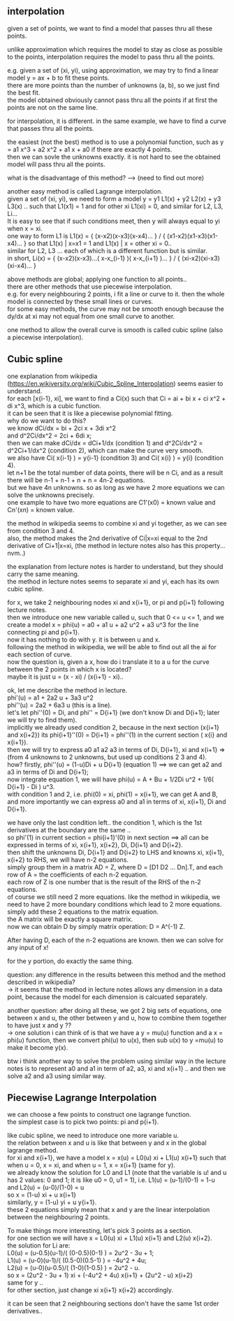interpolation
---------------------------

given a set of points, we want to find a model that passes thru all these points.

unlike approximation which requires the model to stay as close as possible to the points,
interpolation requires the model to pass thru all the points.

e.g. given a set of (xi, yi), using approximation, we may try to find a linear model y = ax + b to fit these points.  
there are more points than the number of unknowns (a, b), so we just find the best fit.  
the model obtained obviously cannot pass thru all the points if at first the points are not on the same line.

for interpolation, it is different. 
in the same example, we have to find a curve that passes thru all the points.

the easiest (not the best) method is to use a polynomial function, 
such as y = a1 x^3 + a2 x^2 + a1 x + a0  if there are exactly 4 points.  
then we can sovle the unknowns exactly. 
it is not hard to see the obtained model will pass thru all the points.

what is the disadvantage of this method? 
	--> (need to find out more)

another easy method is called Lagrange interpolation.  
given a set of (xi, yi), we need to form a model y = y1 L1(x) + y2 L2(x) + y3 L3(x) ..
such that L1(x1) = 1 and for other xi L1(xi) = 0, and similar for L2, L3, Li...  
It is easy to see that if such conditions meet, then y will always equal to yi when x = xi.  
one way to form L1 is L1(x) = { (x-x2)(x-x3)(x-x4)... } / { (x1-x2)(x1-x3)(x1-x4)... } 
so that L1(x) | x=x1 = 1 and L1(x) | x = other xi = 0..  
similar for L2, L3 ... each of which is a different function but is similar.  
in short, Li(x) = { (x-x2)(x-x3)...( x-x_{i-1} )( x-x_{i+1} )... } / { (xi-x2)(xi-x3)(xi-x4)... } 


above methods are global; applying one function to all points..  
there are other methods that use piecewise interpolation.  
e.g. for every neighbouring 2 points, i fit a line or curve to it. 
then the whole model is connected by these small lines or curves.  
for some easy methods, the curve may not be smooth enough because the dy/dx at xi may not equal from one small curve to another.

one method to allow the overall curve is smooth is called cubic spline (also a piecewise interpolation). 


Cubic spline
---------------------------

one explanation from wikipedia (https://en.wikiversity.org/wiki/Cubic_Spline_Interpolation) seems easier to understand.  
for each [x{i-1}, xi], we want to find a Ci(x) such that 
Ci = ai + bi x + ci x^2 + di x^3, which is a cubic function.  
it can be seen that it is like a piecewise polynomial fitting.  
why do we want to do this?  
we know dCi/dx = bi + 2ci x + 3di x^2  
and d^2Ci/dx^2 = 2ci + 6di x;  
then we can make dCi/dx = dCi+1/dx (condition 1) and d^2Ci/dx^2 = d^2Ci+1/dx^2 (condition 2), which can make the curve very smooth.  
we also have Ci( x{i-1} ) = y{i-1} (condition 3) and Ci( x{i} ) = y{i} (condition 4).  
let n+1 be the total number of data points, there will be n Ci, 
and as a result there will be n-1 + n-1 + n + n = 4n-2 equations.  
but we have 4n unknowns. 
so as long as we have 2 more equations we can solve the unknowns precisely.  
one example to have two more equations are C1'(x0) = known value and Cn'(xn) = known value.

the method in wikipedia seems to combine xi and yi together, as we can see from condition 3 and 4.  
also, the method makes the 2nd derivative of Ci|x=xi equal to the 2nd derivative of Ci+1|x=xi,
(the method in lecture notes also has this property... nvm..)

the explanation from lecture notes is harder to understand, but they should carry the same meaning.  
the method in lecture notes seems to separate xi and yi, each has its own cubic spline.

for x, we take 2 neighbouring nodes xi and x{i+1}, or pi and p{i+1} following lecture notes.  
then we introduce one new variable called u, such that 0 <= u <= 1, and we create a model
x = phi(u) = a0 + a1 u + a2 u^2 + a3 u^3 for the line connecting pi and p{i+1}.  
now it has nothing to do with y. it is between u and x.  
following the method in wikipedia, we will be able to find out all the ai for each section of curve.  
now the question is, given a x, how do i translate it to a u for the curve between the 2 points in which x is located?  
maybe it is just u = (x - xi) / (x{i+1} - xi)..

ok, let me describe the method in lecture.  
phi'(u) = a1 + 2a2 u + 3a3 u^2  
phi''(u) = 2a2 + 6a3 u  (this is a line).  
let's let phi''(0) = Di, and phi'' = D{i+1} (we don't know Di and D{i+1}; later we will try to find them).  
implicitly we already used condition 2, because in the next section (x{i+1} and x{i+2}) its phi{i+1}''(0) = D{i+1} = phi''(1) in the current section ( x{i} and x{i+1}).    
then we will try to express a0 a1 a2 a3 in terms of Di, D{i+1}, xi and x{i+1} => (from 4 unknowns to 2 unknowns, but used up conditions 2 3 and 4).  
how? firstly, phi''(u) = (1-u)Di + u D{i+1} (equation 1) ==> we can get a2 and a3 in terms of Di and D{i+1};  
now integrate equation 1, we will have phi(u) = A + Bu + 1/2Di u^2 + 1/6( D{i+1} - Di ) u^3.  
with condition 1 and 2, i.e. phi(0) = xi, phi(1) = x{i+1}, we can get A and B, 
and more importantly we can express a0 and a1 in terms of xi, x{i+1}, Di and D{i+1}.

we have only the last condition left.. the condition 1, which is the 1st derivatives at the boundary are the same ..  
so phi'(1) in current section = phi{i+1}'(0) in next section ==> all can be expressed in terms of xi, x{i+1}, x{i+2}, Di, D{i+1} and D{i+2}.  
then shift the unknowns Di, D{i+1} and D{i+2} to LHS and knowns xi, x{i+1}, x{i+2} to RHS, we will have n-2 equations.  
simply group them in a matrix AD = Z, where D = [D1 D2 ... Dn].T, and each row of A = the coefficients of each n-2 equation.  
each row of Z is one number that is the result of the RHS of the n-2 equations.  
of course we still need 2 more equations. 
like the method in wikipedia, we need to have 2 more boundary conditions which lead to 2 more equations.  
simply add these 2 equations to the matrix equation.  
the A matrix will be exactly a square matrix.   
now we can obtain D by simply matrix operation: D = A^(-1) Z.

After having D, each of the n-2 equations are known.
then we can solve for any input of x!  

for the y portion, do exactly the same thing.

question: any difference in the results between this method and the method described in wikipedia?  
    -> it seems that the method in lecture notes allows any dimension in a data point, because the model for each dimension is calcuated separately.

another question: after doing all these, we got 2 big sets of equations, one between x and u, the other between y and u,
how to combine them together to have just x and y ??  
    -> one solution i can think of is that we have a y = mu(u) function and a x = phi(u) function, then we convert phi(u) to u(x), then sub u(x) to y =mu(u) to make it become y(x).

btw i think another way to solve the problem using similar way in the lecture notes is 
to represent a0 and a1 in term of a2, a3, xi and x{i+1} .. 
and then we solve a2 and a3 using similar way.


Piecewise Lagrange Interpolation
-------------------------------------

we can choose a few points to construct one lagrange function.  
the simplest case is to pick two points: pi and p{i+1}.

like cubic spline, we need to introduce one more variable u.  
the relation between x and u is like that between y and x in the global lagrange method.  
for xi and x{i+1}, we have a model x = x(u) = L0(u) xi + L1(u) x{i+1} such that 
when u = 0, x = xi, and when u = 1, x = x{i+1} (same for y).  
we already know the solution for L0 and L1 
(note that the variable is u! and u has 2 values: 0 and 1; it is like u0 = 0, u1 = 1), 
i.e. L1(u) = (u-1)/(0-1) = 1-u and L2(u) = (u-0)/(1-0) = u  
so x = (1-u) xi + u x{i+1}  
similarly, y = (1-u) yi + u y{i+1}.  
these 2 equations simply mean that x and y are the linear interpolation between the neighbouring 2 points.  

To make things more interesting, let's pick 3 points as a section.  
for one section we will have x = L0(u) xi + L1(u) x{i+1} and L2(u) x{i+2}.  
the solution for Li are:  
L0(u) = (u-0.5)(u-1)/( (0-0.5)(0-1) ) = 2u^2 - 3u + 1;  
L1(u) = (u-0)(u-1)/( (0.5-0)(0.5-1) ) = -4u^2 + 4u;  
L2(u) = (u-0)(u-0.5)/( (1-0)(1-0.5) ) = 2u^2 - u.  
so x = (2u^2 - 3u + 1) xi + (-4u^2 + 4u) x{i+1} + (2u^2 - u) x{i+2}   
same for y ..  
for other section, just change xi x{i+1} x{i+2} accordingly.

it can be seen that 2 neighbouring sections don't have the same 1st order derivatives..
